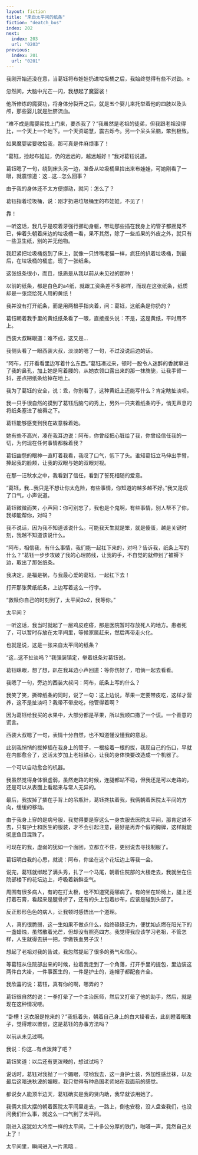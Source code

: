```yaml
---
layout: fiction
title: "来自太平间的纸条"
fiction: "deatch_bus"
index: 202
next:
  index: 203
  url: "0203"
previous:
  index: 201
  url: "0201"
---
```

我刚开始还没在意，当葛钰将布娃娃扔进垃圾桶之后，我始终觉得有些不对劲。≥

忽然间，大脑中光芒一闪，我想起了魔婴裟！

他所修炼的魔婴功，将身体分裂开之后，就是五个婴儿来托举着他的四肢以及头颅，那些婴儿就是肚脐流血。

“难不成是魔婴裟找上门来，要杀我了？”我虽然是老祖的徒弟，但我跟老祖没得比，一个天上一个地下。一个天资聪慧，震古烁今。另一个呆头呆脑，笨到极致。

如果魔婴裟要收拾我，那可真是件麻烦事了！

“葛钰，捡起布娃娃，仍的远远的，越远越好！”我对葛钰说道。

葛钰嗯了一句，绕到床头另一边，准备从垃圾桶里捡出来布娃娃，可她刚看了一眼，就震惊道：这...这...怎么回事？

由于我的身体还不太方便挪动，就问：怎么了？

葛钰指着垃圾桶，说：刚才扔进垃圾桶里的布娃娃，不见了！

靠！

一听这话，我几乎是咬着牙强行挪动身躯，带动那些插在我身上的管子都摇晃不已，伸着头朝着床边的垃圾桶一看，果不其然，除了一些瓜果的外皮之外，就只有一些卫生纸，别的并无他物。

我赶紧把垃圾桶抱到了床上，就像一只馋嘴老猫一样，疯狂的扒着垃圾桶，到最后，在垃圾桶的桶底，现了一张纸条。

这张纸条很小，而且，纸质是从我以前从未见过的那种！

以前的纸条，都是白色的a4纸，就跟工资条差不多那样，而现在这张纸条，纸质却是一张烧给死人用的黄纸！

我并没有打开纸条，而是用两根手指夹着，问：葛钰，这纸条是你扔的？

葛钰朝着我手里的黄纸纸条看了一眼，直接摇头说：不是，这是黄纸，平时用不上。

西装大叔眯眼道：难不成，这又是...

我侧头看了一眼西装大叔，淡淡的嗯了一句，不过没说后边的话。

“阿布，打开看看里边写着什么东西。”葛钰凑过来，顿时一股令人迷醉的香就窜进了我的鼻孔，加上她是弯着腰的，从她衣领口露出来的那一抹旖旎，让我手臂一抖，差点把纸条给掉在地上。

我为了葛钰的安全，说：乖，你别看了，这种黄纸上还能写什么？肯定瞎扯淡呗。

我一只手很自然的摸到了葛钰后脑勺的秀上，另外一只夹着纸条的手，悄无声息的将纸条塞进了被褥之下。

葛钰能够感觉到我在故意躲着她。

她有些不高兴，凑在我耳边说：阿布，你曾经把心脏给了我，你曾经信任我的一切，为何现在任何事情都躲着我？

葛钰幽怨的眼神一直盯着我看，我叹了口气，低下了头。谁知葛钰立马伸出手臂，捧起我的脸颊，让我的双眼与她的双眼对视。

在那一汪秋水之中，我看到了信任，看到了誓死相随的爱意。

“葛钰，我...我只是不想让你太危险，有些事情，你知道的越多越不好。”我又是叹了口气，小声说道。

葛钰微微而笑，小声回：你可别忘了，我也是个鬼啊，有些事情，别人帮不了你，我却能帮你，对吗？

我不说话，因为我不知道该说什么。可能我天生就是笨，就是傻蛋，越是关键时刻，我越不知道该说什么。

“阿布，相信我，有什么事情，我们能一起扛下来的，对吗？告诉我，纸条上写的什么？”葛钰一步步攻破了我的心理防线，让我的手，不自觉的就伸到了被褥下边，取出了那张纸条。

我决定，是福是祸，与我最心爱的葛钰，一起扛下去！

打开那张黄纸纸条，上边写着这么一行字。

“救赎你自己的时刻到了，太平间2o2，我等你。”

太平间？

一听这话，我当时就起了一层鸡皮疙瘩，那是医院暂时存放死人的地方。患者死了，可以暂时存放在太平间里，等候家属赶来，然后再带走火化。

也就是说，这是一张来自太平间的纸条？

“这...这不扯淡吗？”我强装镇定，举着纸条对葛钰说。

葛钰眯眼，想了想，趴在我耳边小声回道：等你伤好了，咱俩一起去看看。

我嗯了一句，旁边的西装大叔问：阿布，纸条上写的什么？

我笑了笑，撕碎纸条的同时，说了一句：这上边说，苹果一定要带皮吃，这样才营养，这不是扯淡吗？我带不带皮吃，他管得着啊？

因为葛钰给我买的水果中，大部分都是苹果，所以我顺口撒了一个谎。一个善意的谎言。

西装大叔嗯了一句，表情十分自然，也不知道懂没懂我的意思。

此刻我悄悄的拔掉插在我身上的管子，一根接着一根的拔，我现自己的伤口，早就在内部愈合了，这活太岁加上老祖铁心，让我的身体快要改造成一个机器了。

一个可以自动愈合的机器。

我虽然觉得身体很虚弱，虽然走路的时候，连腿都站不稳，但我还是可以走路的，还是可以从表面上看起来与常人无异的。

最后，我拔掉了插在手背上的吊瓶针，葛钰搀扶着我，我俩朝着医院太平间的方向，缓缓的移动。

由于我身上穿的是病号服，我觉得要是穿这么一身衣服去医院太平间，那肯定进不去，只有护士和医生的服装，才不会引起注意，最好是再弄个假的胸牌，这样就能彻底鱼目混珠了。

可现在的我，虚弱的犹如一个面团，立都立不住，更别说去寻找制服了。

葛钰明白我的心思，就说：阿布，你坐在这个花坛边上等我一会。

说完，葛钰就绑起了满头秀，扎了一个马尾，朝着住院部的大楼走去，我就坐在住院部楼下的花坛边上，呼吸着新鲜空气。

周围有很多病人，有的在打太极，也不知道究竟哪病了。有的坐在轮椅上，腿上还打着石膏，看起来是腿骨折了，还有的头上包着纱布，应该是碰到头部了。

反正形形色色的病人，让我顿时感悟出一个道理。

人，真的很脆弱，这一生如果不做点什么，始终碌碌无为，便犹如点燃在阳光下的一盏蜡烛，虽然散着光芒，但却没有照亮四方。我觉得我应该学习老祖，不管怎样，人生就得去拼一把，学做铁血男子汉！

想起了老祖对我的告诫，我忽然提起了很多的勇气和信心。

等葛钰从住院部出来的时候，拉着我走到了一个角落，打开手里的提包，里边装这两件白大褂，一件事医生的，一件是护士的，连帽子都配套齐全。

我欣喜的说：葛钰，真有你的啊，哪弄的？

葛钰很自然的说：一拳打晕了一个主治医师，然后又打晕了他的助手，然后，就是现在这种情况喽。

“卧槽！这衣服是抢来的？”我低着头，朝着自己身上的白大褂看去，此刻瞪着眼珠子，觉得难以置信，这是葛钰的办事方法吗？

以前从未见过啊。

我说：你这...有点泼辣了吧？

葛钰笑道：以后还有更泼辣的，想试试吗？

说话时，葛钰对我抛了一个媚眼，哎哟我去，这一身护士装，外加性感丝袜，以及最后这暗送秋波的媚眼，我只觉得有种岛国老师站在我面前的感觉。

都说女人能顶半边天，葛钰确实是我的贤内助，我早就该用她了。

我俩大摇大摆的朝着医院太平间里走去，一路上，倒也安稳，没人盘查我们，也没问我们什么事，就这么一口气到了太平间。

刚进入这犹如大冷库一样的太平间，二十多公分厚的铁门，啪嗒一声，竟然自己关上了！

太平间里，瞬间进入一片黑暗...